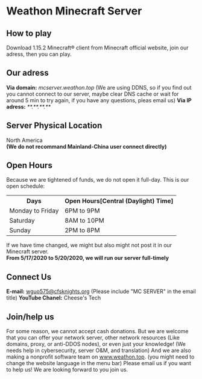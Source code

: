 # Weathon Minecraft Server
## How to play
  Download 1.15.2 Minecraft® client from Minecraft official website, join our adress, then you can play. 
## Our adress
  **Via domain:** *mcserver.weathon.top*  (We are using DDNS, so if you find out you cannot connect to our server, maybe clear DNS cache or wait for around 5 min to try again, if you have any questions, pleas email us)
  **Via IP adress:** *\*\*.\*\*.\*\*.\*\**
## Server Physical Location
  North America  
  **(We do not recommand Mainland-China user connect directly)**
## Open Hours
  Because we are tightened of funds, we do not open it full-day. 
  This is our open schedule:  
  <!--还有什么-->
  <!--
  | Days        | Open Hours [Central (Daylight) Time]      |
  | ---------|----------|
  | Monday to Friday      | 6PM to 9PM |
  | Saturday      | 8AM to 10PM      |
  | Sunday | 1PM to 9PM      | -->
  <table class="tg">
  <tr>
    <th class="tg-yw4l"><b>Days</b></th>
    <th class="tg-yw4l"><b>Open Hours[Central (Daylight) Time]</b></th>
  </tr>
  <tr>
    <td class="tg-yw4l">Monday to Friday</td>
    <td class="tg-yw4l">6PM to 9PM</td>
  </tr>
  <tr>
    <td class="tg-yw4l">Saturday</td>
    <td class="tg-yw4l">8AM to 10PM</td>
  </tr>
    <tr>
    <td class="tg-yw4l">Sunday</td>
    <td class="tg-yw4l">2PM to 8PM</td>
  </tr>
</table>
  
  If we have time changed, we might but also might not post it in our Minecraft server.  
  **From 5/17/2020 to 5/20/2020, we will run our server full-timely**
## Connect Us
**E-mail:** wguo575@cfsknights.org (Please include "MC SERVER" in the email title)
**YouTube Chanel:** Cheese's Tech 
## Join/help us
For some reason, we cannot accept cash donations. But we are welcome that you can offer your network server, other network resources (Like domains, proxy, or anti-DDOS nodes), or even just your knowledge! (We needs help in cybersecurity, server O&M, and translation) And we are also making a nonprofit software team on www.weathon.top. (you might need to change the website language in the menu bar) Please email us if you want to help us!
We are looking forward to you join us.
